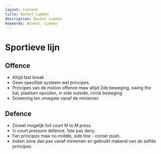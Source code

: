 ```yaml
---
layout: content
title: Basket Lummen
description: Basket Lummen
keywords: Basket, Lummen
---
```


# Sportieve lijn

## Offence

 * Altijd fast break
 * Geen specifiek systeem wel principes.
 * Principes van de motion offence maw altijd 2de beweging, swing the bal, plaatsen opvullen, in side outside, circle beweging
 * Screening ten vroegste vanaf de miniemen

## Defence

 * Zoveel mogelijk full court M to M press
 * ½ court pressure defence, 1ste pas deny.
 * Fan principes maw no middle, side line - corner push.
 * Indien zone dan pas vanaf miniemen en gebruikt makend van de zelfde principes.  